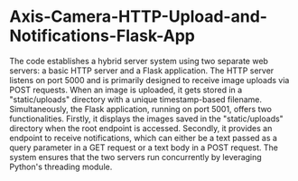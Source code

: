 # Axis-Camera-HTTP-Upload-and-Notifications-Flask-App

The code establishes a hybrid server system using two separate web servers: a basic HTTP server and a Flask application. The HTTP server listens on port 5000 and is primarily designed to receive image uploads via POST requests. When an image is uploaded, it gets stored in a "static/uploads" directory with a unique timestamp-based filename. Simultaneously, the Flask application, running on port 5001, offers two functionalities. Firstly, it displays the images saved in the "static/uploads" directory when the root endpoint is accessed. Secondly, it provides an endpoint to receive notifications, which can either be a text passed as a query parameter in a GET request or a text body in a POST request. The system ensures that the two servers run concurrently by leveraging Python's threading module.
